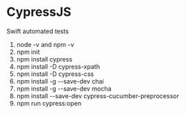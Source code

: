 # CypressJS
Swift automated tests

1. node -v and npm -v
2. npm init
3. npm install cypress
4. npm install -D cypress-xpath
5. npm install -D cypress-css
6. npm install -g --save-dev chai
7. npm install -g --save-dev mocha
8. npm install --save-dev cypress-cucumber-preprocessor
9. npm run cypress:open
